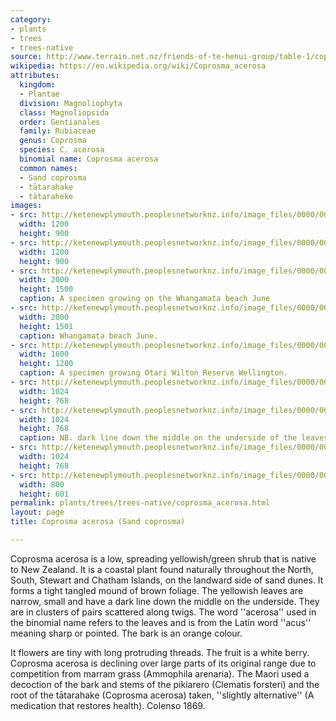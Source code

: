 ```yaml
---
category:
- plants
- trees
- trees-native
source: http://www.terrain.net.nz/friends-of-te-henui-group/table-1/coprosma-acerosa-sand-coprosma.html
wikipedia: https://en.wikipedia.org/wiki/Coprosma_acerosa
attributes:
  kingdom:
  - Plantae
  division: Magnoliophyta
  class: Magnoliopsida
  order: Gentianales
  family: Rubiaceae
  genus: Coprosma
  species: C. acerosa
  binomial name: Coprosma acerosa
  common names:
  - Sand coprosma
  - tātarahake
  - tātaraheke
images:
- src: http://ketenewplymouth.peoplesnetworknz.info/image_files/0000/0010/6863/Sand_Coprosma__Coprosma_acerosa__.jpg
  width: 1200
  height: 900
- src: http://ketenewplymouth.peoplesnetworknz.info/image_files/0000/0010/6853/Sand_Coprosma__Coprosma_acerosa__2.jpg
  width: 1200
  height: 900
- src: http://ketenewplymouth.peoplesnetworknz.info/image_files/0000/0011/9253/1-Coprosma_acerosa__Sand_coprosma.JPG
  width: 2000
  height: 1500
  caption: A specimen growing on the Whangamata beach June
- src: http://ketenewplymouth.peoplesnetworknz.info/image_files/0000/0011/9258/1-Coprosma_acerosa__Sand_coprosma-001.JPG
  width: 2000
  height: 1501
  caption: Whangamata beach June.
- src: http://ketenewplymouth.peoplesnetworknz.info/image_files/0000/0007/4984/Coprosma_acerosa__Sand_coprosma-006.JPG
  width: 1600
  height: 1200
  caption: A specimen growing Otari Wilton Reserve Wellington.
- src: http://ketenewplymouth.peoplesnetworknz.info/image_files/0000/0007/4989/Coprosma_acerosa__Sand_coprosma-012.JPG
  width: 1024
  height: 768
- src: http://ketenewplymouth.peoplesnetworknz.info/image_files/0000/0007/4994/Coprosma_acerosa__Sand_coprosma-013.JPG
  width: 1024
  height: 768
  caption: NB. dark line down the middle on the underside of the leaves.
- src: http://ketenewplymouth.peoplesnetworknz.info/image_files/0000/0007/6574/Coprosma_acerosa__Sand_coprosma__-001.JPG
  width: 1024
  height: 768
- src: http://ketenewplymouth.peoplesnetworknz.info/image_files/0000/0007/6569/Coprosma_acerosa__Sand_coprosma__.JPG
  width: 800
  height: 601
permalink: plants/trees/trees-native/coprosma_acerosa.html
layout: page
title: Coprosma acerosa (Sand coprosma)

---
```

Coprosma acerosa is a low, spreading yellowish/green shrub that is native to New Zealand. It is a coastal plant found naturally throughout the North, South, Stewart and Chatham Islands, on the landward side of sand dunes. It forms a tight tangled mound of brown foliage. The yellowish leaves are narrow, small and have a dark line down the middle on the underside. They are in clusters of pairs scattered along twigs. The word ''acerosa'' used in the binomial name refers to the leaves and is from the Latin word ''acus'' meaning sharp or pointed. The bark is an orange colour.

It flowers are tiny with long protruding threads. The fruit is a white berry.
Coprosma acerosa is declining over large parts of its original range due to competition from marram grass (Ammophila arenaria).
The Maori used a decoction of the bark and stems of the pikiarero (Clematis forsteri) and the root of the tātarahake (Coprosma acerosa) taken, ''slightly alternative'' (A medication that restores health). Colenso 1869. 
